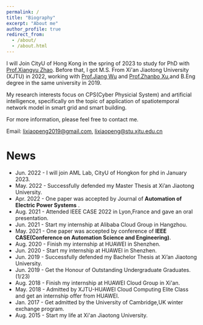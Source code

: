```yaml
---
permalink: /
title: "Biography"
excerpt: "About me"
author_profile: true
redirect_from: 
  - /about/
  - /about.html
---
```


I will Join CityU of Hong Kong in the spring of 2023 to study for PhD with [Prof.Xiangyu Zhao](https://zhaoxyai.github.io/). Before that, I got M.S. From Xi'an Jiaotong University (XJTU) in 2022, working with [Prof.Jiang Wu](https://gr.xjtu.edu.cn/web/jiangwu/home) and [Prof.Zhanbo Xu](http://automation.xjtu.edu.cn/info/1048/1135.htm),and B.Eng degree in the same university in 2019.

My research interests focus on CPS(Cyber Physicial System) and artificial intelligence, specifically on the topic of application of spatiotemporal network model in smart grid and smart building.


For more information, please feel free to contact me.

Email: lixiaopeng2019@gmail.com, lixiaopeng@stu.xjtu.edu.cn

News
======
* Jun. 2022 - I will join AML Lab, CityU of Hongkon for phd in January 2023.
* May. 2022 - Successfully defended my Master Thesis at Xi’an Jiaotong University.
* Apr. 2022 - One paper was accepted by Journal of **Automation of Electric Power Systems** .
* Aug. 2021 - Attended IEEE CASE 2022 in Lyon,France and gave an  oral presentation.
* Jun. 2021 - Start my internship at Alibaba Cloud Group in Hangzhou.
* May. 2021 - One paper was accepted by conference of **IEEE CASE(Conference on Automation Science and Engineering)**.
* Aug. 2020 - Finish my internship at HUAWEI in Shenzhen.
* Jun. 2020 - Start my internship at HUAWEI in Shenzhen.
* Jun. 2019 - Successfully defended my Bachelor Thesis at Xi’an Jiaotong University.
* Jun. 2019 - Get the Honour of Outstanding Undergraduate Graduates.(1/23)
* Aug. 2018 - Finish my internship at HUAWEI Cloud Group in Xi'an.
* May. 2018 - Admitted by XJTU-HUAWEI Cloud Computing Elite Class and get an internship offer from HUAWEI.
* Jan. 2017 - Get admitted by the University of Cambridge,UK winter exchange program. 
* Aug. 2015 - Start my life at Xi'an Jiaotong University.
